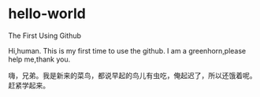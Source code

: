 # hello-world
The First Using Github 

Hi,human. This is my first time to use the github. I am a greenhorn,please help me,thank you. 

嗨，兄弟。我是新来的菜鸟，都说早起的鸟儿有虫吃，俺起迟了，所以还饿着呢。赶紧学起来。

